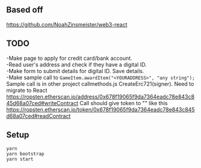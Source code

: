 ## Based off
https://github.com/NoahZinsmeister/web3-react

## TODO
-Make page to apply for credit card/bank account.   
-Read user's address and check if they have a digital ID.  
-Make form to submit details for digital ID. Save details.  
-Make sample call to `GameItem.awardItem("<YOURADDRESS>", "any string");` Sample call is in other project callmethods.js CreateErc721(signer). Need to migrate to React  
https://ropsten.etherscan.io/address/0x678f19065f9da7364eadc78e843c845d68a07ced#writeContract
Call should give token to "<YOURADDRESS>" like this https://ropsten.etherscan.io/token/0x678f19065f9da7364eadc78e843c845d68a07ced#readContract  
  
## Setup
  `yarn`  
  `yarn bootstrap`  
  `yarn start`  
